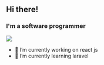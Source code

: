 ## Hi there!
### I'm a software programmer

<!--img src="https://media.giphy.com/media/88zFtljrXcHbhIhet8/giphy.gif"!-->
<img src="https://media.giphy.com/media/j7k6JOp8LufhXspVfu/giphy.gif"/>

- 🔭 I’m currently working on react js
- 🌱 I’m currently learning laravel
